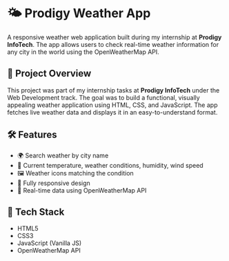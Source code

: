 
# 🌤️ Prodigy Weather App

A responsive weather web application built during my internship at **Prodigy InfoTech**. The app allows users to check real-time weather information for any city in the world using the OpenWeatherMap API.

## 🚀 Project Overview

This project was part of my internship tasks at **Prodigy InfoTech** under the Web Development track. The goal was to build a functional, visually appealing weather application using HTML, CSS, and JavaScript. The app fetches live weather data and displays it in an easy-to-understand format.

## 🛠️ Features

- 🌍 Search weather by city name
- 📍 Current temperature, weather conditions, humidity, wind speed
- 🖼️ Weather icons matching the condition
- 📱 Fully responsive design
- 🔁 Real-time data using OpenWeatherMap API

## 🧰 Tech Stack

- HTML5
- CSS3
- JavaScript (Vanilla JS)
- OpenWeatherMap API

